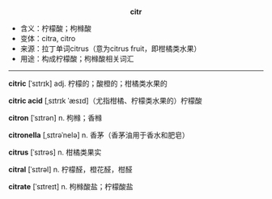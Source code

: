 
**<center>citr</center>**

- <span class="definition">含义：柠檬酸；枸橼酸</span>
- <span class="definition">变体：citra, citro</span>
- <span class="definition">来源：拉丁单词citrus（意为citrus fruit，即柑橘类水果）</span>
- <span class="definition">用途：构成柠檬酸；枸橼酸相关词汇</span>

---

<span class="vocabulary">**citric**</span> [ˈsɪtrɪk] adj. 柠檬的；酸橙的；柑橘类水果的

<span class="vocabulary">**citric acid**</span> [ˌsɪtrɪk ˈæsɪd]（尤指柑橘、柠檬类水果的）柠檬酸

<span class="vocabulary">**citron**</span> [ˈsɪtrən] n. 枸橼；香橼

<span class="vocabulary">**citronella**</span> [ˌsɪtrəˈnelə] n. 香茅（香茅油用于香水和肥皂）

<span class="vocabulary">**citrus**</span> [ˈsɪtrəs] n. 柑橘类果实

<span class="vocabulary">**citral**</span> [ˈsɪtrəl] n. 柠檬醛，橙花醛，柑醛

<span class="vocabulary">**citrate**</span> [ˈsɪtreɪt] n.  枸橼酸盐；柠檬酸盐
